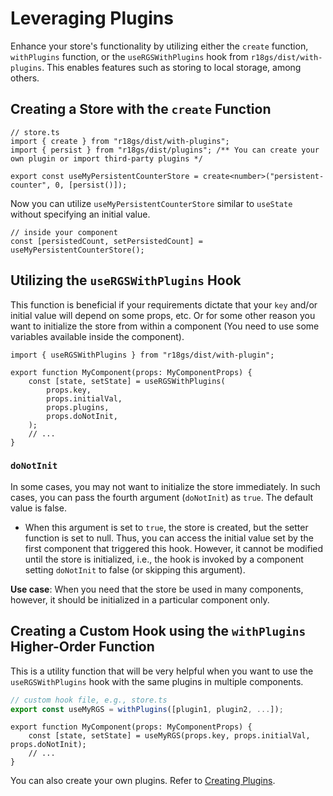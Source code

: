 # Leveraging Plugins

Enhance your store's functionality by utilizing either the `create` function, `withPlugins` function, or the `useRGSWithPlugins` hook from `r18gs/dist/with-plugins`. This enables features such as storing to local storage, among others.

## Creating a Store with the `create` Function

```tsx
// store.ts
import { create } from "r18gs/dist/with-plugins";
import { persist } from "r18gs/dist/plugins"; /** You can create your own plugin or import third-party plugins */

export const useMyPersistentCounterStore = create<number>("persistent-counter", 0, [persist()]);
```

Now you can utilize `useMyPersistentCounterStore` similar to `useState` without specifying an initial value.

```tsx
// inside your component
const [persistedCount, setPersistedCount] = useMyPersistentCounterStore();
```

## Utilizing the `useRGSWithPlugins` Hook

This function is beneficial if your requirements dictate that your `key` and/or initial value will depend on some props, etc. Or for some other reason you want to initialize the store from within a component (You need to use some variables available inside the component).

```tsx
import { useRGSWithPlugins } from "r18gs/dist/with-plugin";

export function MyComponent(props: MyComponentProps) {
	const [state, setState] = useRGSWithPlugins(
		props.key,
		props.initialVal,
		props.plugins,
		props.doNotInit,
	);
	// ...
}
```

### `doNotInit`

In some cases, you may not want to initialize the store immediately. In such cases, you can pass the fourth argument (`doNotInit`) as `true`. The default value is false.

- When this argument is set to `true`, the store is created, but the setter function is set to null. Thus, you can access the initial value set by the first component that triggered this hook. However, it cannot be modified until the store is initialized, i.e., the hook is invoked by a component setting `doNotInit` to false (or skipping this argument).

**Use case**: When you need that the store be used in many components, however, it should be initialized in a particular component only.

## Creating a Custom Hook using the `withPlugins` Higher-Order Function

This is a utility function that will be very helpful when you want to use the `useRGSWithPlugins` hook with the same plugins in multiple components.

```ts
// custom hook file, e.g., store.ts
export const useMyRGS = withPlugins([plugin1, plugin2, ...]);
```

```tsx
export function MyComponent(props: MyComponentProps) {
	const [state, setState] = useMyRGS(props.key, props.initialVal, props.doNotInit);
	// ...
}
```

You can also create your own plugins. Refer to [Creating Plugins](./3.creating-plugins.md).
